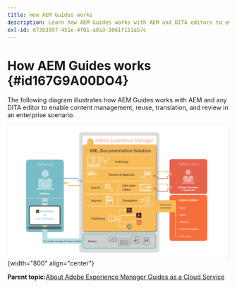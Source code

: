 ```yaml
---
title: How AEM Guides works
description: Learn how AEM Guides works with AEM and DITA editors to empower content management, reuse, translation, and review in an enterprise scenario.
exl-id: d7383997-451e-4f01-a0a3-3061f151a57c
---
```

# How AEM Guides works {#id167G9A00DO4}

The following diagram illustrates how AEM Guides works with AEM and any DITA editor to enable content management, reuse, translation, and review in an enterprise scenario.

![](images/xml-add-on-how-it-works.png){width="800" align="center"}


**Parent topic:**[About Adobe Experience Manager Guides as a Cloud Service](intro.md)
